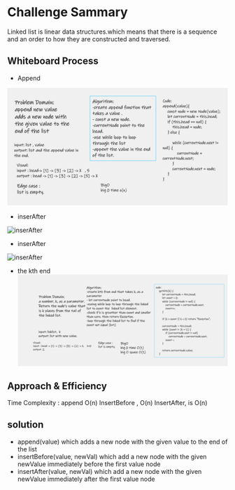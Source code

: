 # Challenge Sammary
Linked list is linear data structures.which means that there is a sequence and an order to how they are 
constructed and traversed.
 
## Whiteboard Process
- Append 

![append](append.PNG)

- inserAfter 

![inserAfter](inserafter.PNG)

- inserAfter 

![inserAfter](inserafter.PNG)

- the kth end
![kth](kth.PNG)

## Approach & Efficiency

Time Complexity : append O(n) InsertBefore , O(n) InsertAfter, is O(n)

## solution

- append(value) which adds a new node with the given value to the end of the list
- insertBefore(value, newVal) which add a new node with the given newValue immediately before the first value node
- insertAfter(value, newVal) which add a new node with the given newValue immediately after the first value node